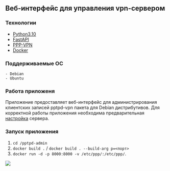 ## Веб-интерфейс для управления vpn-сервером
###  Технологии
- [Python3.10](https://www.python.org/downloads/ "Python3.10")
- [FastAPI](https://fastapi.tiangolo.com "FastAPI")
- [PPP-VPN](https://packages.debian.org/bullseye/pptpd "ppp-vpn")
- [Docker](https://docs.docker.com/engine/install/debian/ "Docker")

### Поддерживаемые ОС
	- Debian
	- Ubuntu

### Работа приложеня 
Приложение предоставляет веб-интерфейс для администрирования клиентских записей pptpd-vpn пакета для Debian дистрибутивов. Для корректной работы приложения необходима предварительная [настройка](docs/configure_server.md) сервера. 

### Запуск приложения
1. ```cd /pptpd-admin```
2. ```docker build .``` /  ```docker build . --build-arg p=<порт>``` 
3. ```docker run -d -p 8000:8000 -v /etc/ppp/:/etc/ppp/```.

![](docs/front)


